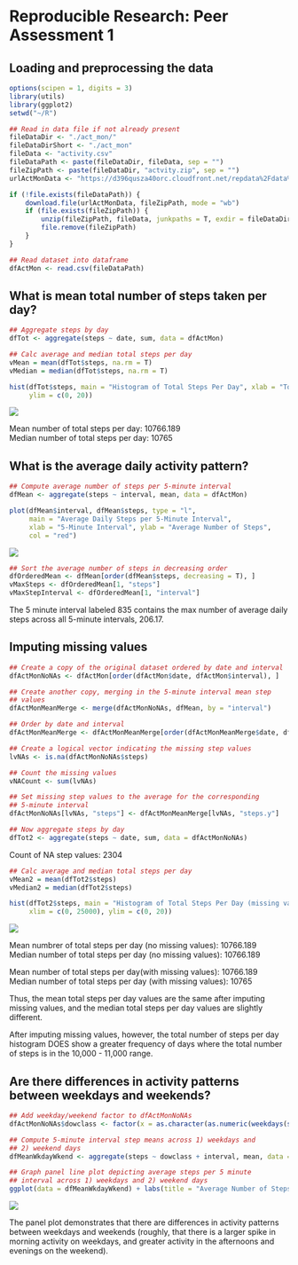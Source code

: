 # Reproducible Research: Peer Assessment 1

## Loading and preprocessing the data


```r
options(scipen = 1, digits = 3)
library(utils)
library(ggplot2)
setwd("~/R")
```


```r
## Read in data file if not already present
fileDataDir <- "./act_mon/"
fileDataDirShort <- "./act_mon"
fileData <- "activity.csv"
fileDataPath <- paste(fileDataDir, fileData, sep = "")
fileZipPath <- paste(fileDataDir, "actvity.zip", sep = "")
urlActMonData <- "https://d396qusza40orc.cloudfront.net/repdata%2Fdata%2Factivity.zip"

if (!file.exists(fileDataPath)) {
    download.file(urlActMonData, fileZipPath, mode = "wb")
    if (file.exists(fileZipPath)) {
        unzip(fileZipPath, fileData, junkpaths = T, exdir = fileDataDirShort)
        file.remove(fileZipPath)
    }
}

## Read dataset into dataframe
dfActMon <- read.csv(fileDataPath)
```

## What is mean total number of steps taken per day?


```r
## Aggregate steps by day
dfTot <- aggregate(steps ~ date, sum, data = dfActMon)

## Calc average and median total steps per day
vMean = mean(dfTot$steps, na.rm = T)
vMedian = median(dfTot$steps, na.rm = T)

hist(dfTot$steps, main = "Histogram of Total Steps Per Day", xlab = "Total Steps", breaks = 25, col = "blue", xlim = c(0, 25000), 
     ylim = c(0, 20))
```

![](PA1_template_files/figure-html/unnamed-chunk-3-1.png) 

Mean number of total steps per day: 10766.189  
Median number of total steps per day: 10765  

## What is the average daily activity pattern?


```r
## Compute average number of steps per 5-minute interval
dfMean <- aggregate(steps ~ interval, mean, data = dfActMon)

plot(dfMean$interval, dfMean$steps, type = "l", 
     main = "Average Daily Steps per 5-Minute Interval",
     xlab = "5-Minute Interval", ylab = "Average Number of Steps",
     col = "red")
```

![](PA1_template_files/figure-html/unnamed-chunk-4-1.png) 

```r
## Sort the average number of steps in decreasing order
dfOrderedMean <- dfMean[order(dfMean$steps, decreasing = T), ]
vMaxSteps <- dfOrderedMean[1, "steps"]
vMaxStepInterval <- dfOrderedMean[1, "interval"]
```

The 5 minute interval labeled 835 contains the max number of average daily steps across all 5-minute intervals, 206.17.  

## Imputing missing values


```r
## Create a copy of the original dataset ordered by date and interval
dfActMonNoNAs <- dfActMon[order(dfActMon$date, dfActMon$interval), ] 

## Create another copy, merging in the 5-minute interval mean step
## values
dfActMonMeanMerge <- merge(dfActMonNoNAs, dfMean, by = "interval")

## Order by date and interval
dfActMonMeanMerge <- dfActMonMeanMerge[order(dfActMonMeanMerge$date, dfActMonMeanMerge$interval), ]

## Create a logical vector indicating the missing step values
lvNAs <- is.na(dfActMonNoNAs$steps)

## Count the missing values
vNACount <- sum(lvNAs) 

## Set missing step values to the average for the corresponding
## 5-minute interval
dfActMonNoNAs[lvNAs, "steps"] <- dfActMonMeanMerge[lvNAs, "steps.y"]

## Now aggregate steps by day
dfTot2 <- aggregate(steps ~ date, sum, data = dfActMonNoNAs)
```

Count of NA step values: 2304  


```r
## Calc average and median total steps per day
vMean2 = mean(dfTot2$steps)
vMedian2 = median(dfTot2$steps)

hist(dfTot2$steps, main = "Histogram of Total Steps Per Day (missing vals filled in)", xlab = "Total Steps", breaks = 25, col = "blue",
     xlim = c(0, 25000), ylim = c(0, 20))
```

![](PA1_template_files/figure-html/unnamed-chunk-6-1.png) 

Mean numbrer of total steps per day (no missing values): 10766.189  
Median number of total steps per day (no missing values): 10766.189  

Mean number of total steps per day(with missing values): 10766.189  
Median number of total steps per day (with missing values): 10765

Thus, the mean total steps per day values are the same after imputing missing values, and the median total steps per day values are slightly different.  

After imputing missing values, however, the total number of steps per day histogram DOES show a greater frequency of days where the total number of steps is in the 10,000 - 11,000 range.

## Are there differences in activity patterns between weekdays and weekends?


```r
## Add weekday/weekend factor to dfActMonNoNAs
dfActMonNoNAs$dowclass <- factor(x = as.character(as.numeric(weekdays(strptime(x = dfActMonNoNAs$date, format = "%Y-%m-%d"), abbreviate = FALSE) %in% c("Monday", "Tuesday", "Wednesday", "Thursday", "Friday"))), levels = c("1", "0"),  labels = c("Weekday", "Weekend"), ordered = TRUE)

## Compute 5-minute interval step means across 1) weekdays and 
## 2) weekend days
dfMeanWkdayWkend <- aggregate(steps ~ dowclass + interval, mean, data = dfActMonNoNAs)

## Graph panel line plot depicting average steps per 5 minute
## interval across 1) weekdays and 2) weekend days
ggplot(data = dfMeanWkdayWkend) + labs(title = "Average Number of Steps per 5-Minute Interval", x = "5-Minute Interval Label", y = "Steps") + geom_line(aes(interval, steps)) + facet_wrap(~ dowclass, nrow = 2)
```

![](PA1_template_files/figure-html/unnamed-chunk-7-1.png) 

The panel plot demonstrates that there are differences in activity patterns between weekdays and weekends (roughly, that there is a larger spike in morning activity on weekdays, and greater activity in the afternoons and evenings on the weekend).  
